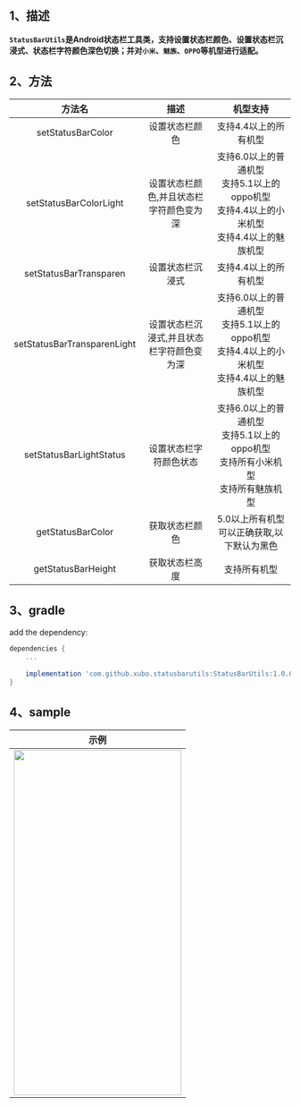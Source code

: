 ## 1、描述
**`StatusBarUtils`是Android状态栏工具类，支持设置状态栏颜色、设置状态栏沉浸式、状态栏字符颜色深色切换；并对`小米`、`魅族`、`OPPO`等机型进行适配。**

## 2、方法
|方法名|描述|机型支持
|:---:|:---:|:---:|
| setStatusBarColor | 设置状态栏颜色|支持4.4以上的所有机型
| setStatusBarColorLight |  设置状态栏颜色,并且状态栏字符颜色变为深|支持6.0以上的普通机型<br>支持5.1以上的oppo机型<br>支持4.4以上的小米机型<br>支持4.4以上的魅族机型
| setStatusBarTransparen |  设置状态栏沉浸式|支持4.4以上的所有机型
| setStatusBarTransparenLight |  设置状态栏沉浸式,并且状态栏字符颜色变为深|支持6.0以上的普通机型<br>支持5.1以上的oppo机型<br>支持4.4以上的小米机型<br>支持4.4以上的魅族机型
| setStatusBarLightStatus |  设置状态栏字符颜色状态|支持6.0以上的普通机型<br>支持5.1以上的oppo机型<br>支持所有小米机型<br>支持所有魅族机型
| getStatusBarColor |  获取状态栏颜色|5.0以上所有机型可以正确获取,以下默认为黑色
| getStatusBarHeight | 获取状态栏高度|支持所有机型

## 3、gradle
add the dependency:
```gradle
dependencies {
    ...
    
    implementation 'com.github.xubo.statusbarutils:StatusBarUtils:1.0.0'
}
```

## 4、sample

|示例|
|:---:|
|  <img src="https://github.com/pirrip90/StatusBarUtils/blob/master/screen/screen.gif" width = "300" height = "617"/> | 









